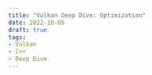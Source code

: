 ```yaml
---
title: "Vulkan Deep Dive: Optimization"
date: 2022-10-05
draft: true
tags:
- Vulkan
- C++
- Deep Dive
---
```


